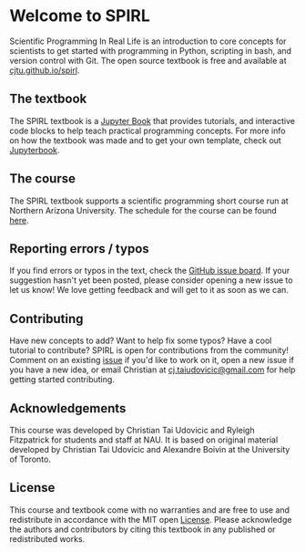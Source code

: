 # Welcome to SPIRL

Scientific Programming In Real Life is an introduction to core concepts for scientists to get started with programming in Python, scripting in bash, and version control with Git. The open source textbook is free and available at [cjtu.github.io/spirl](cjtu.github.io/spirl).

## The textbook

The SPIRL textbook is a [Jupyter Book](https://jupyterbook.org/intro.html) that provides tutorials, and interactive code blocks to help teach practical programming concepts. For more info on how the textbook was made and to get your own template, check out [Jupyterbook](https://jupyter.org/jupyter-book/intro.html).

## The course

The SPIRL textbook supports a scientific programming short course run at Northern Arizona University. The schedule for the course can be found [here](https://cjtu.github.io/spirl/00_guide/02_schedule).

## Reporting errors / typos

If you find errors or typos in the text, check the [GitHub issue board](https://github.com/cjtu/spirl/issues). If your suggestion hasn't yet been posted, please consider opening a new issue to let us know! We love getting feedback and will get to it as soon as we can.

## Contributing

Have new concepts to add? Want to help fix some typos? Have a cool tutorial to contribute? SPIRL is open for contributions from the community! Comment on an existing [issue](https://github.com/cjtu/spirl/issues) if you'd like to work on it, open a new issue if you have a new idea, or email Christian at cj.taiudovicic@gmail.com for help getting started contributing.

## Acknowledgements

This course was developed by Christian Tai Udovicic and Ryleigh Fitzpatrick for students and staff at NAU. It is based on original material developed by Christian Tai Udovicic and Alexandre Boivin at the University of Toronto.

## License

This course and textbook come with no warranties and are free to use and redistribute in accordance with the MIT open [License](./content/LICENCE.md). Please acknowledge the authors and contributors by citing this textbook in any published or redistributed works.
